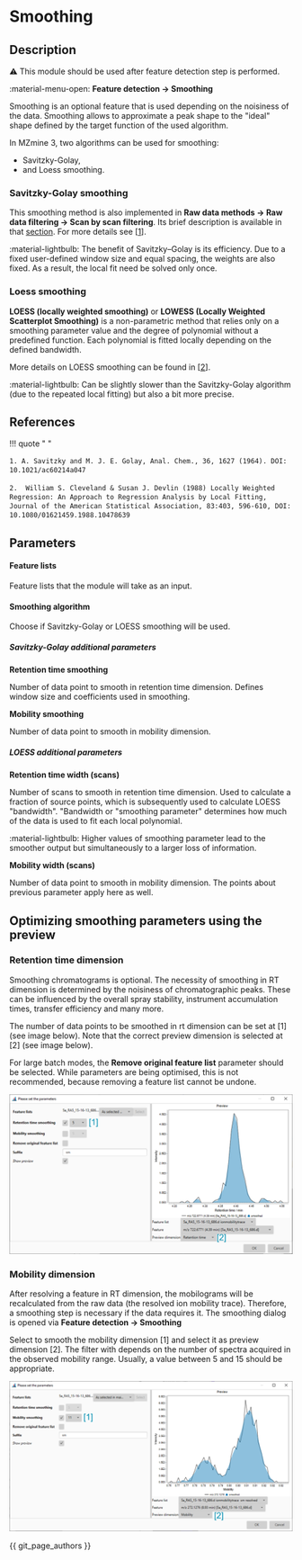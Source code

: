 # **Smoothing**

## **Description**

:warning: This module should be used after feature detection step is performed.

:material-menu-open: **Feature detection → Smoothing**

Smoothing is an optional feature that is used depending on the noisiness of the data. Smoothing allows to approximate a peak shape to the "ideal" shape defined by the target function of the used algorithm.

In MZmine 3, two algorithms can be used for smoothing:

- Savitzky-Golay,
- and Loess smoothing.

### **Savitzky-Golay smoothing**

This smoothing method is also implemented in **Raw data methods → Raw data filtering → Scan by scan filtering**. Its brief description is available in that [section](../filter_raw_data/filter-scan-by-scan.md#savitzky-golay-filter). For more details see [[1](#references)].

:material-lightbulb: The benefit of Savitzky–Golay is its efficiency. Due to a fixed user-defined window size and equal spacing, the weights are also fixed. As a result, the local fit need be solved only once.

### **Loess smoothing**

**LOESS (locally weighted smoothing)** or **LOWESS (Locally Weighted Scatterplot Smoothing)** is a non-parametric method that relies only on a smoothing parameter value and the degree of polynomial without a predefined function. Each polynomial is fitted locally depending on the defined bandwidth. 

More details on LOESS smoothing can be found in [[2](#references)].

:material-lightbulb: Can be slightly slower than the Savitzky-Golay algorithm (due to the repeated local fitting) but also a bit more precise.

## References

!!! quote " "

    1. A. Savitzky and M. J. E. Golay, Anal. Chem., 36, 1627 (1964). DOI: 10.1021/ac60214a047

    2.  William S. Cleveland & Susan J. Devlin (1988) Locally Weighted Regression: An Approach to Regression Analysis by Local Fitting, Journal of the American Statistical Association, 83:403, 596-610, DOI: 10.1080/01621459.1988.10478639
## **Parameters**

#### **Feature lists**

Feature lists that the module will take as an input.

#### **Smoothing algorithm**

Choose if Savitzky-Golay or LOESS smoothing will be used.

##### **Savitzky-Golay additional parameters**

**Retention time smoothing**

Number of data point to smooth in retention time dimension. Defines window size and coefficients used in smoothing.

**Mobility smoothing**

Number of data point to smooth in mobility dimension.

##### **LOESS additional parameters**

**Retention time width (scans)**

Number of scans to smooth in retention time dimension. 
Used to calculate a fraction of source points, which is subsequently used to calculate LOESS "bandwidth". "Bandwidth or "smoothing parameter" determines how much of the data is used to fit each local polynomial.

:material-lightbulb: Higher values of smoothing parameter lead to the smoother output but simultaneously to a larger loss of information.

**Mobility width (scans)**

Number of data point to smooth in mobility dimension. The points about previous parameter apply here as well.

## **Optimizing smoothing parameters using the preview**

### **Retention time dimension**

Smoothing chromatograms is optional.
The necessity of smoothing in RT dimension is determined by the noisiness of chromatographic peaks. These can be influenced by the overall spray stability, instrument accumulation times, transfer efficiency and many more.

The number of data points to be smoothed in rt dimension can be set at [1] (see image below). Note that the correct
preview dimension is selected at [2] (see image below).

For large batch modes, the **Remove original feature list** parameter should be selected. While parameters are being optimised, this is not recommended, because removing a feature list cannot be undone.

![Smoothing dialog](smoothingdialog.png)

### Mobility dimension

After resolving a feature in RT dimension, the mobilograms will be recalculated from the raw data (the resolved ion mobility trace). Therefore, a smoothing step is necessary if the data requires it. The smoothing dialog is opened via **Feature detection → Smoothing**

Select to smooth the mobility dimension [1] and select it as preview dimension [2]. The filter with depends on the number of spectra acquired in the observed mobility range. Usually, a value between 5 and 15 should be appropriate.

![](mobilitysmoothing.png)

{{ git_page_authors }}
